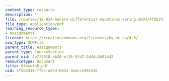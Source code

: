 ```yaml
---
content_type: resource
description: ''
file: /courses/18-034-honors-differential-equations-spring-2004/4fbb3418ff54a0436641aeacc5491536_034soln5.pdf
file_type: application/pdf
learning_resource_types:
- Assignments
license: https://creativecommons.org/licenses/by-nc-sa/4.0/
ocw_type: OCWFile
parent_title: Assignments
parent_type: CourseSection
parent_uid: 4e7f9918-eb20-ef35-9fd7-2d44c3d91442
resourcetype: Document
title: 034soln5.pdf
uid: 4fbb3418-ff54-a043-6641-aeacc5491536
---
```

